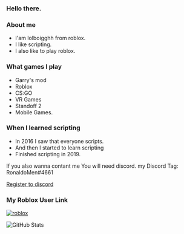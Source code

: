 ### Hello there.

<!--
**lolboigghh/lolboigghh** is a ✨ _special_ ✨ repository because its `README.md` (this file) appears on your GitHub profile.

Here are some ideas to get you started:

- 🔭 I’m currently working on ...
- 🌱 I’m currently learning ...
- 👯 I’m looking to collaborate on ...
- 🤔 I’m looking for help with ...
- 💬 Ask me about ...
- 📫 How to reach me: ...
- 😄 Pronouns: ...
- ⚡ Fun fact: ...
-->

### About me
- I'am lolboigghh from roblox.
- I like scripting.
- I also like to play roblox.


### What games I play
- Garry's mod
- Roblox
- CS:GO
- VR Games
- Standoff 2
- Mobile Games.

### When I learned scripting
- In 2016 I saw that everyone scripts.
- And then I started to learn scripting
- Finished scripting in 2019.

If you also wanna contant me You will need discord.
my Discord Tag: RonaldoMen#4661

[Register to discord](https://discord.com)

### My Roblox User Link
[![roblox](https://img.shields.io/badge/lolboigghh-red?logo=roblox&logoColor=white)](https://roblox.com/users/1361773554/profile)

![GitHub Stats](https://github-readme-stats.vercel.app/api?username=lolboigghh&theme=radical)
